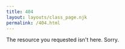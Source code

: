 ```yaml
---
title: 404
layout: layouts/class_page.njk
permalink: /404.html
---
```

The resource you requested isn't here. Sorry.
